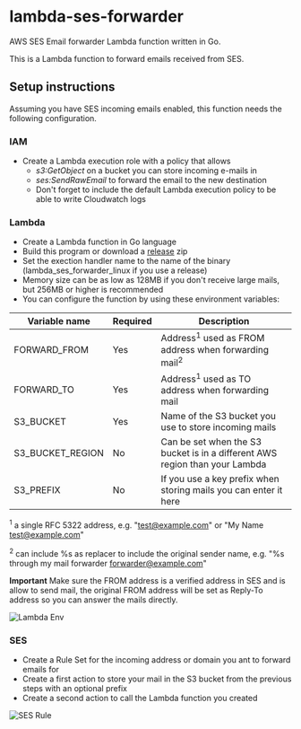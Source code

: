 # lambda-ses-forwarder
AWS SES Email forwarder Lambda function written in Go.

This is a Lambda function to forward emails received from SES.

## Setup instructions

Assuming you have SES incoming emails enabled, this function needs the following configuration.

### IAM

* Create a Lambda execution role with a policy that allows
    * _s3:GetObject_ on a bucket you can store incoming e-mails in
    * _ses:SendRawEmail_ to forward the email to the new destination
    * Don't forget to include the default Lambda execution policy to be able to write Cloudwatch logs

### Lambda

* Create a Lambda function in Go language
* Build this program or download a [release](https://github.com/SebastiaanKlippert/lambda-ses-forwarder/releases) zip
* Set the exection handler name to the name of the binary (lambda_ses_forwarder_linux if you use a release)
* Memory size can be as low as 128MB if you don't receive large mails, but 256MB or higher is recommended
* You can configure the function by using these environment variables:

Variable name | Required | Description
--- | --- | ---
FORWARD_FROM | Yes | Address<sup>1</sup> used as FROM address when forwarding mail<sup>2</sup>
FORWARD_TO | Yes | Address<sup>1</sup> used as TO address when forwarding mail
S3_BUCKET | Yes | Name of the S3 bucket you use to store incoming mails
S3_BUCKET_REGION | No | Can be set when the S3 bucket is in a different AWS region than your Lambda
S3_PREFIX | No | If you use a key prefix when storing mails you can enter it here

<sup>1</sup> a single RFC 5322 address, e.g. "test@example.com" or "My Name <test@example.com>" 

<sup>2</sup> can include %s as replacer to include the original sender name, e.g. "%s through my mail forwarder <forwarder@example.com>"

**Important** Make sure the FROM address is a verified address in SES and is allow to send mail, the original FROM address will be set as Reply-To address so you can answer the mails directly.

![Lambda Env](https://sklippert.s3-eu-central-1.amazonaws.com/public/lambda-env.png "Lambda environment")


### SES

* Create a Rule Set for the incoming address or domain you ant to forward emails for
* Create a first action to store your mail in the S3 bucket from the previous steps with an optional prefix
* Create a second action to call the Lambda function you created

![SES Rule](https://sklippert.s3-eu-central-1.amazonaws.com/public/ses-rule.png "SES Rule")



